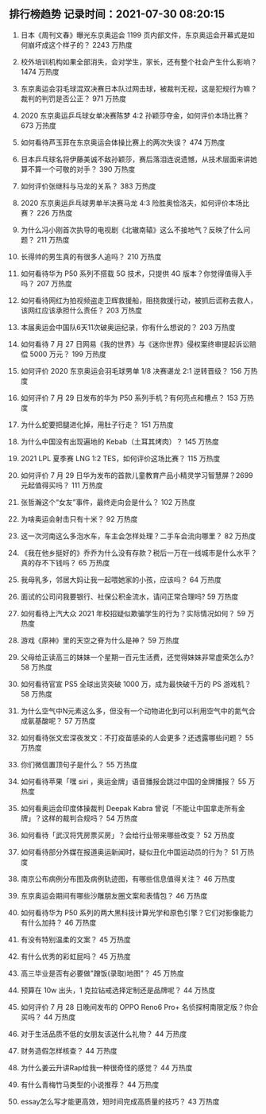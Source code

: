 
## 排行榜趋势 记录时间：2021-07-30 08:20:15
  
  1. 日本《周刊文春》曝光东京奥运会 1199 页内部文件，东京奥运会开幕式是如何崩坏成这个样子的？ 2243 万热度
    
  2. 校外培训机构如果全部消失，会对学生，家长，还有整个社会产生什么影响？ 1474 万热度
    
  3. 东京奥运会羽毛球混双决赛日本队过网击球，被裁判无视，这是犯规行为嘛？裁判的判罚是否公正？ 971 万热度
    
  4. 2020 东京奥运乒乓球女单决赛陈梦 4:2 孙颖莎夺金，如何评价本场比赛？ 673 万热度
    
  5. 如何看待芦玉菲在东京奥运会体操比赛上的两次失误？ 474 万热度
    
  6. 日本乒乓球名将伊藤美诚不敌孙颖莎，赛后落泪连说遗憾，从技术层面来讲她算不算一个可敬的对手？ 390 万热度
    
  7. 如何评价张继科与马龙的关系？ 383 万热度
    
  8. 2020 东京奥运乒乓球男单半决赛马龙 4:3 险胜奥恰洛夫，如何评价本场比赛？ 226 万热度
    
  9. 为什么冯小刚首次执导的电视剧《北辙南辕》这么不接地气？反映了什么问题？ 211 万热度
    
  10. 长得帅的男生真的有很多人追吗？ 210 万热度
    
  11. 如何看待华为 P50 系列不搭载 5G 技术，只提供 4G 版本？你觉得值得入手吗？ 207 万热度
    
  12. 如何看待网红为拍视频盗走卫辉救援船，阻挠救援行动，被抓后谎称去救人，该网红应该承担什么责任？ 203 万热度
    
  13. 本届奥运会中国队6天11次破奥运纪录，你有什么想说的？ 203 万热度
    
  14. 如何看待 7 月 27 日网易《我的世界》与《迷你世界》侵权案终审提起诉讼赔偿 5000 万元？ 199 万热度
    
  15. 如何评价 2020 东京奥运会羽毛球男单 1/8 决赛谌龙 2:1 逆转晋级？ 156 万热度
    
  16. 如何评价 7 月 29 日发布的华为 P50 系列手机？有何亮点和槽点？ 153 万热度
    
  17. 为什么蛇要把腿进化掉，用肚子行走？ 151 万热度
    
  18. 为什么中国没有出现遍地的 Kebab（土耳其烤肉）？ 145 万热度
    
  19. 2021 LPL 夏季赛 LNG 1:2 TES，如何评价这场比赛？ 115 万热度
    
  20. 如何评价 7 月 29 日华为发布的首款儿童教育产品小精灵学习智慧屏？2699 元起值得买吗？ 111 万热度
    
  21. 张哲瀚这个“女友”事件，最终走向会是什么？ 102 万热度
    
  22. 为啥奥运会射击只有十米？ 92 万热度
    
  23. 这一次河南这么多泡水车，车主会怎样处理？二手车会流向哪里？ 82 万热度
    
  24. 《我在他乡挺好的》乔乔为什么没有存款？税后一万在一线城市是什么水平？真的存不下钱吗？ 65 万热度
    
  25. 我母乳多，邻居大妈让我一起喂她家的小孩，应该吗？ 64 万热度
    
  26. 面试的公司问我要银行、社保公积金流水，请问正常合理吗? 59 万热度
    
  27. 如何看待上汽大众 2021 年校招疑似欺骗学生的行为？实际情况如何？ 59 万热度
    
  28. 游戏《原神》里的天空之脊为什么是神？ 59 万热度
    
  29. 父母给正读高三的妹妹一个星期一百元生活费，还觉得妹妹非常虚荣怎么办? 58 万热度
    
  30. 如何看待官宣 PS5 全球出货突破 1000 万，成为最快破千万的 PS 游戏机？ 58 万热度
    
  31. 为什么空气中N元素这么多，但没有一个动物进化到可以利用空气中的氮气合成氨基酸呢？ 57 万热度
    
  32. 如何看待张文宏深夜发文：不打疫苗感染的人会更多？还透露哪些问题？ 55 万热度
    
  33. 你们微信置顶句子是什么？ 55 万热度
    
  34. 如何看待苹果「嘿 siri ，奥运金牌」语音播报会跳过中国的金牌播报？ 55 万热度
    
  35. 如何看奥运会印度体操裁判 Deepak Kabra 曾说「不能让中国拿走所有金牌」？这样的裁判合规吗？ 54 万热度
    
  36. 如何看待「武汉将凭房票买房」？会给行业带来哪些改变？ 52 万热度
    
  37. 如何看待部分外媒在报道奥运新闻时，疑似丑化中国运动员的行为？ 51 万热度
    
  38. 南京公布病例分布图及病例轨迹图，有哪些信息值得关注？ 46 万热度
    
  39. 东京奥运会期间有哪些沙雕朋友圈文案和表情包？ 46 万热度
    
  40. 如何看待华为 P50 系列的两大黑科技计算光学和原色引擎？它们对影像能力有什么加持？ 46 万热度
    
  41. 有没有特别温柔的文案？ 45 万热度
    
  42. 有什么优秀的彩虹屁吗？ 45 万热度
    
  43. 高三毕业是否有必要做"蹭饭(录取)地图"？ 45 万热度
    
  44. 预算在 10w 出头，1 克拉钻戒选择定制还是品牌呢？ 44 万热度
    
  45. 如何评价 7 月 28 日晚间发布的 OPPO Reno6 Pro+ 名侦探柯南限定版？你会买吗？ 44 万热度
    
  46. 对于生活品质不低的女朋友该送什么礼物？ 44 万热度
    
  47. 财务造假怎样核查？ 44 万热度
    
  48. 为什么姜云升讲Rap给我一种很奇怪的感觉？ 44 万热度
    
  49. 有什么青梅竹马类型的小说推荐？ 44 万热度
    
  50. essay怎么写才能更高效，短时间完成高质量的技巧？ 43 万热度
    